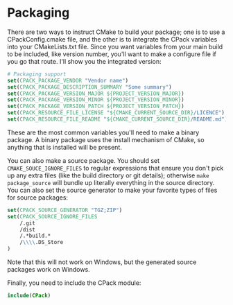 # Packaging

There are two ways to instruct CMake to build your package; one is to use a CPackConfig.cmake file, and the other is to integrate the CPack variables into your CMakeLists.txt file. Since you want variables from your main build to be included, like version number, you'll want to make a configure file if you go that route. I'll show you the integrated version:

```cmake
# Packaging support
set(CPACK_PACKAGE_VENDOR "Vendor name")
set(CPACK_PACKAGE_DESCRIPTION_SUMMARY "Some summary")
set(CPACK_PACKAGE_VERSION_MAJOR ${PROJECT_VERSION_MAJOR})
set(CPACK_PACKAGE_VERSION_MINOR ${PROJECT_VERSION_MINOR})
set(CPACK_PACKAGE_VERSION_PATCH ${PROJECT_VERSION_PATCH})
set(CPACK_RESOURCE_FILE_LICENSE "${CMAKE_CURRENT_SOURCE_DIR}/LICENCE")
set(CPACK_RESOURCE_FILE_README "${CMAKE_CURRENT_SOURCE_DIR}/README.md")
```

These are the most common variables you'll need to make a binary package. A binary package uses the install mechanism of CMake, so anything that is installed will be present.

You can also make a source package. You should set `CMAKE_SOUCE_IGNORE_FILES` to regular expressions that ensure you don't pick up any extra files (like the build directory or git details); otherwise `make package_source` will bundle up literally everything in the source directory. You can also set the source generator to make your favorite types of files for source packages:

```cmake
set(CPACK_SOURCE_GENERATOR "TGZ;ZIP")
set(CPACK_SOURCE_IGNORE_FILES
    /.git
    /dist
    /.*build.*
    /\\\\.DS_Store
)
```

Note that this will not work on Windows, but the generated source packages work on Windows.

Finally, you need to include the CPack module:

```cmake
include(CPack)
```

